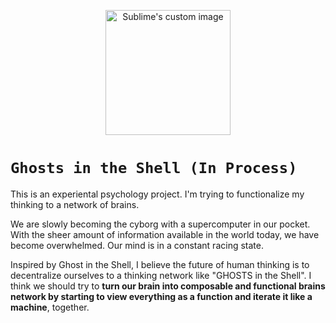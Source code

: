 
<p align="center">
  <img width="200" height="200" src="https://i.imgur.com/vqWkSRl.png" alt="Sublime's custom image"/>
</p>


# `Ghosts in the Shell (In Process)`


This is an experiental psychology project. I'm trying to functionalize my thinking to a network of brains.

We are slowly becoming the cyborg with a supercomputer in our pocket. With the sheer amount of information available in the world today, we have become overwhelmed. Our mind is in a constant racing state.

Inspired by Ghost in the Shell, I believe the future of human thinking is to decentralize ourselves to a thinking network like "GHOSTS in the Shell". I think we should try to **turn our brain into composable and functional brains network by starting to view everything as a function and iterate it like a machine**, together. 
